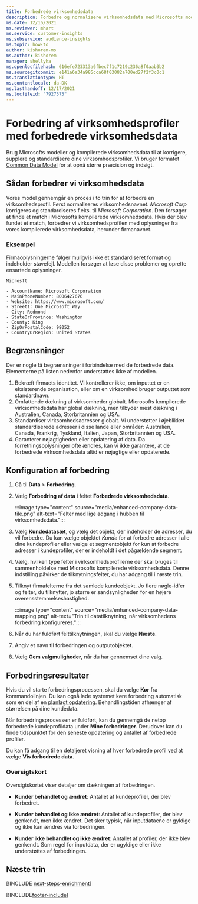 ```yaml
---
title: Forbedrede virksomhedsdata
description: Forbedre og normalisere virksomhedsdata med Microsofts modeller.
ms.date: 12/16/2021
ms.reviewer: mhart
ms.service: customer-insights
ms.subservice: audience-insights
ms.topic: how-to
author: kishorem-ms
ms.author: kishorem
manager: shellyha
ms.openlocfilehash: 616efe723313a6fbec7f1c7219c236a8f0aab3b2
ms.sourcegitcommit: e141a6a34a985cca68f03082a700ed27f2f3c0c1
ms.translationtype: HT
ms.contentlocale: da-DK
ms.lasthandoff: 12/17/2021
ms.locfileid: "7927575"
---
```

# <a name="enrichment-of-company-profiles-with-enhanced-company-data"></a>Forbedring af virksomhedsprofiler med forbedrede virksomhedsdata

Brug Microsofts modeller og kompilerede virksomhedsdata til at korrigere, supplere og standardisere dine virksomhedsprofiler. Vi bruger formatet [Common Data Model](/common-data-model/schema/core/applicationcommon/account) for at opnå større præcision og indsigt.

## <a name="how-we-enhance-company-data"></a>Sådan forbedrer vi virksomhedsdata

Vores model gennemgår en proces i to trin for at forbedre en virksomhedsprofil. Først normaliseres virksomhedsnavnet. *Microsoft Corp* korrigeres og standardiseres f.eks. til *Microsoft Corporation*. Den forsøger at finde et match i Microsofts kompilerede virksomhedsdata. Hvis der blev fundet et match, forbedrer vi virksomhedsprofilen med oplysninger fra vores kompilerede virksomhedsdata, herunder firmanavnet.


### <a name="example"></a>Eksempel

Firmaoplysningerne følger muligvis ikke et standardiseret format og indeholder stavefejl. Modellen forsøger at løse disse problemer og oprette ensartede oplysninger.

```Input
Microsft
```

```Output
- AccountName: Microsoft Corporation
- MainPhoneNumber: 8006427676
- Website: https://www.microsoft.com/
- Street1: One Microsoft Way
- City: Redmond
- StateOrProvince: Washington
- County: King
- ZipOrPostalCode: 98052
- CountryOrRegion: United States
```

## <a name="limitations"></a>Begrænsninger

Der er nogle få begrænsninger i forbindelse med de forbedrede data. Elementerne på listen nedenfor understøttes ikke af modellen.

1.  Bekræft firmaets identitet. Vi kontrollerer ikke, om inputtet er en eksisterende organisation, eller om en virksomhed bruger outputtet som standardnavn.
2.  Omfattende dækning af virksomheder globalt. Microsofts kompilerede virksomhedsdata har global dækning, men tilbyder mest dækning i Australien, Canada, Storbritannien og USA.
3.  Standardiser virksomhedsadresser globalt. Vi understøtter i øjeblikket standardiserede adresser i disse lande eller områder: Australien, Canada, Frankrig, Tyskland, Italien, Japan, Storbritannien og USA.
4.  Garanterer nøjagtigheden eller opdatering af data. Da forretningsoplysninger ofte ændres, kan vi ikke garantere, at de forbedrede virksomhedsdata altid er nøjagtige eller opdaterede.

## <a name="configure-the-enrichment"></a>Konfiguration af forbedring

1. Gå til **Data** > **Forbedring**.

1. Vælg **Forbedring af data** i feltet **Forbedrede virksomhedsdata**.

   :::image type="content" source="media/enhanced-company-data-tile.png" alt-text="Felter med lige adgang i hubben til virksomhedsdata.":::

1. Vælg **Kundedatasæt**, og vælg det objekt, der indeholder de adresser, du vil forbedre. Du kan vælge objektet *Kunde* for at forbedre adresser i alle dine kundeprofiler eller vælge et segmentobjekt for kun at forbedre adresser i kundeprofiler, der er indeholdt i det pågældende segment.

1. Vælg, hvilken type felter i virksomhedsprofilerne der skal bruges til sammenholdelse med Microsofts kompilerede virksomhedsdata. Denne indstilling påvirker de tilknytningsfelter, du har adgang til i næste trin.

1.  Tilknyt firmafelterne fra det samlede kundeobjekt. Jo flere nøgle-id'er og felter, du tilknytter, jo større er sandsynligheden for en højere overensstemmelseshastighed.

    :::image type="content" source="media/enhanced-company-data-mapping.png" alt-text="Trin til datatilknytning, når virksomhedens forbedring konfigureres.":::

1. Når du har fuldført felttilknytningen, skal du vælge **Næste**.

1. Angiv et navn til forbedringen og outputobjektet.

1. Vælg **Gem valgmuligheder**, når du har gennemset dine valg.

## <a name="enrichment-results"></a>Forbedringsresultater

Hvis du vil starte forbedringsprocessen, skal du vælge **Kør** fra kommandolinjen. Du kan også lade systemet køre forbedring automatisk som en del af en [planlagt opdatering](system.md#schedule-tab). Behandlingstiden afhænger af størrelsen på dine kundedata.

Når forbedringsprocessen er fuldført, kan du gennemgå de netop forbedrede kundeprofildata under **Mine forbedringer**. Derudover kan du finde tidspunktet for den seneste opdatering og antallet af forbedrede profiler.

Du kan få adgang til en detaljeret visning af hver forbedrede profil ved at vælge **Vis forbedrede data**.

### <a name="overview-card"></a>Oversigtskort

Oversigtskortet viser detaljer om dækningen af forbedringen. 

* **Kunder behandlet og ændret**: Antallet af kundeprofiler, der blev forbedret.

* **Kunder behandlet og ikke ændret**: Antallet af kundeprofiler, der blev genkendt, men ikke ændret. Det sker typisk, når inputdataene er gyldige og ikke kan ændres via forbedringen.

* **Kunder ikke behandlet og ikke ændret**: Antallet af profiler, der ikke blev genkendt. Som regel for inputdata, der er ugyldige eller ikke understøttes af forbedringen.

## <a name="next-steps"></a>Næste trin

[!INCLUDE [next-steps-enrichment](../includes/next-steps-enrichment.md)]

[!INCLUDE[footer-include](../includes/footer-banner.md)]
